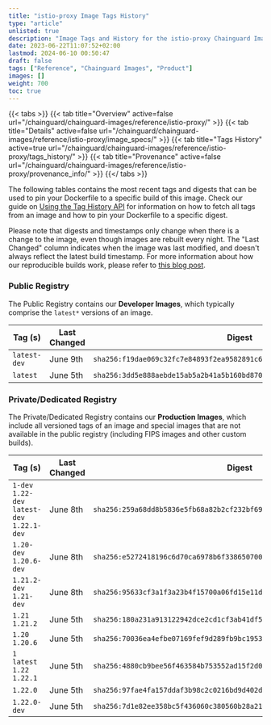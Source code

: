 ```yaml
---
title: "istio-proxy Image Tags History"
type: "article"
unlisted: true
description: "Image Tags and History for the istio-proxy Chainguard Image"
date: 2023-06-22T11:07:52+02:00
lastmod: 2024-06-10 00:50:47
draft: false
tags: ["Reference", "Chainguard Images", "Product"]
images: []
weight: 700
toc: true
---
```


{{< tabs >}}
{{< tab title="Overview" active=false url="/chainguard/chainguard-images/reference/istio-proxy/" >}}
{{< tab title="Details" active=false url="/chainguard/chainguard-images/reference/istio-proxy/image_specs/" >}}
{{< tab title="Tags History" active=true url="/chainguard/chainguard-images/reference/istio-proxy/tags_history/" >}}
{{< tab title="Provenance" active=false url="/chainguard/chainguard-images/reference/istio-proxy/provenance_info/" >}}
{{</ tabs >}}

The following tables contains the most recent tags and digests that can be used to pin your Dockerfile to a specific build of this image. Check our guide on [Using the Tag History API](/chainguard/chainguard-images/using-the-tag-history-api/) for information on how to fetch all tags from an image and how to pin your Dockerfile to a specific digest.

Please note that digests and timestamps only change when there is a change to the image, even though images are rebuilt every night. The "Last Changed" column indicates when the image was last modified, and doesn't always reflect the latest build timestamp. For more information about how our reproducible builds work, please refer to [this blog post](https://www.chainguard.dev/unchained/reproducing-chainguards-reproducible-image-builds).

### Public Registry
The Public Registry contains our **Developer Images**, which typically comprise the `latest*` versions of an image.

| Tag (s)       | Last Changed | Digest                                                                    |
|---------------|--------------|---------------------------------------------------------------------------|
|  `latest-dev` | June 9th     | `sha256:f19dae069c32fc7e84893f2ea9582891c6222f13a427746b4e3fbbff386d59c8` |
|  `latest`     | June 5th     | `sha256:3dd5e888aebde15ab5a2b41a5b160bd8707f08dc432d8ec0802e53c793b09960` |


### Private/Dedicated Registry
The Private/Dedicated Registry contains our **Production Images**, which include all versioned tags of an image and special images that are not available in the public registry (including FIPS images and other custom builds).

| Tag (s)                                       | Last Changed | Digest                                                                    |
|-----------------------------------------------|--------------|---------------------------------------------------------------------------|
|  `1-dev` `1.22-dev` `latest-dev` `1.22.1-dev` | June 8th     | `sha256:259a68dd8b5836e5fb68a82b2cf232bf69a98f37a0ee621395e306c9337773b8` |
|  `1.20-dev` `1.20.6-dev`                      | June 8th     | `sha256:e5272418196c6d70ca6978b6f3386507001b74482b0a02eff758419680518f76` |
|  `1.21.2-dev` `1.21-dev`                      | June 8th     | `sha256:95633cf3a1f3a23b4f15700a06fd15e11d84564017dbdeb8de67ad92a1bbd781` |
|  `1.21` `1.21.2`                              | June 5th     | `sha256:180a231a913122942dce2cd1cf3ab41df57b22083cd4312bcbc2107342c260a4` |
|  `1.20` `1.20.6`                              | June 5th     | `sha256:70036ea4efbe07169fef9d289fb9bc19534d7d0c39c16d66f844b3154a6754ad` |
|  `1` `latest` `1.22` `1.22.1`                 | June 5th     | `sha256:4880cb9bee56f463584b753552ad15f2d0c4c541915a036fdaf3a69d7c56a1b9` |
|  `1.22.0`                                     | June 5th     | `sha256:97fae4fa157ddaf3b98c2c0216bd9d402d1ef8ce9938f44169b066f55a4c2780` |
|  `1.22.0-dev`                                 | June 5th     | `sha256:7d1e82ee358bc5f436060c380560b28a21336bcd39a84eaa9e5662f8b29687f3` |

